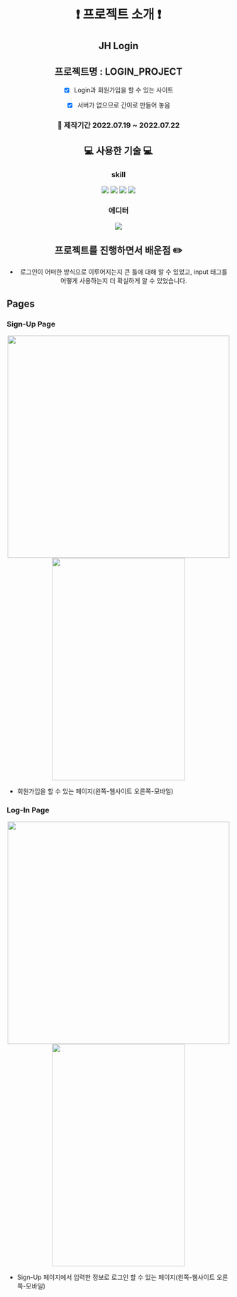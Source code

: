 <div align="center">

# :exclamation: 프로젝트 소개 :exclamation:

## JH Login

## 프로젝트명 : LOGIN_PROJECT

- [x] Login과 회원가입을 할 수 있는 사이트

- [x] 서버가 없으므로 간이로 만들어 놓음

### :date: 제작기간 2022.07.19 ~ 2022.07.22

## :computer: 사용한 기술 :computer:

### skill

<img src="https://img.shields.io/badge/html5-E34F26?style=for-the-badge&logo=html5&logoColor=white"> <img src="https://img.shields.io/badge/css-1572B6?style=for-the-badge&logo=css3&logoColor=white"> <img src="https://img.shields.io/badge/javascript-F7DF1E?style=for-the-badge&logo=javascript&logoColor=black"> <img src="https://img.shields.io/badge/react-61DAFB?style=for-the-badge&logo=react&logoColor=black">

### 에디터

  <img src="https://img.shields.io/badge/visualstudio-007ACC?style=for-the-badge&logo=visualstudio&logoColor=white">
  
## 프로젝트를 진행하면서 배운점 :pencil2:
- 로그인이 어떠한 방식으로 이루어지는지 큰 틀에 대해 알 수 있었고, input 태그를 어떻게 사용하는지 더 확실하게 알 수 있었습니다.
  
</div>

## Pages

### Sign-Up Page

<div align="center">

<img src="https://user-images.githubusercontent.com/106130435/184127715-f63f603e-9864-4956-84ac-085f537b13d9.png" width="500" height="500"/><img src="https://user-images.githubusercontent.com/106130435/184127749-22ab83b8-9eaf-491d-8b36-87ab047e7430.png" width="300" height="500"/>

</div>

- 회원가입을 할 수 있는 페이지(왼쪽-웹사이트 오른쪽-모바일)

### Log-In Page

<div align="center">

<img src="https://user-images.githubusercontent.com/106130435/184127520-cef49232-a5ca-4fe3-a6e9-8ab628b4324d.png" width="500" height="500" /><img src="https://user-images.githubusercontent.com/106130435/184127583-19b94cb2-1068-496e-8842-56e1fb052cab.png" width="300" height="500"/>

</div>

- Sign-Up 페이지에서 입력한 정보로 로그인 할 수 있는 페이지(왼쪽-웹사이트 오른쪽-모바일)
